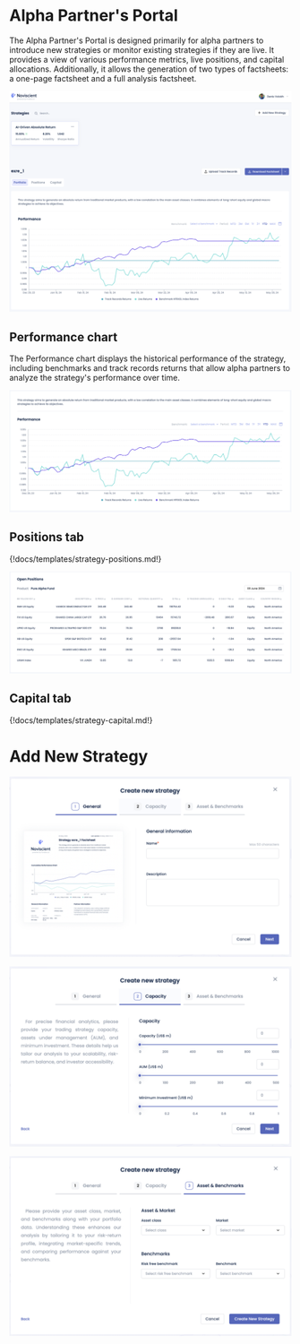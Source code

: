 # Alpha Partner's Portal

The Alpha Partner's Portal is designed primarily for alpha partners to introduce new strategies or monitor existing strategies if they are live. It provides a view of various performance metrics, live positions, and capital allocations. Additionally, it allows the generation of two types of factsheets: a one-page factsheet and a full analysis factsheet.

![Alpha Partner's Portal](../images/alphapartners-portal.png)

## Performance chart

The Performance chart displays the historical performance of the strategy, including benchmarks and track records returns that allow alpha partners to analyze the strategy's performance over time.

![Performance chart](../images/alphapartners-performance-chart.png)

## Positions tab

{!docs/templates/strategy-positions.md!}

![Positions](../images/alphapartners-strategy-positions.png)

## Capital tab



{!docs/templates/strategy-capital.md!}

# Add New Strategy

![Add New Strategy Form 1](../images/alphapartners-add-strategy-form1.png)

![Add New Strategy Form 2](../images/alphapartners-add-strategy-form2.png)

![Add New Strategy Form 3](../images/alphapartners-add-strategy-form3.png)